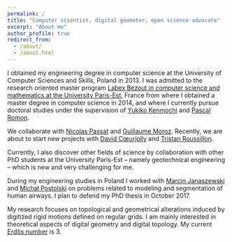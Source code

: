 ```yaml
---
permalink: /
title: "Computer scientist, digital geometer, open science advocate"
excerpt: "About me"
author_profile: true
redirect_from: 
  - /about/
  - /about.html
---
```

I obtained my engineering degree in computer science at the University of Computer Sciences and
Skills, Poland in 2013. I was admitted to the research oriented master program [Labex Bézout in
computer science and mathematics at the University
Paris-Est](http://bezout.univ-paris-est.fr/en/master-s-program), France from where I obtained a
master degree in computer science in 2014, and where I currently pursue doctoral studies under the
supervision of [Yukiko Kenmochi](http://igm.univ-mlv.fr/~kenmochi/) and [Pascal
Romon](http://perso-math.univ-mlv.fr/users/romon.pascal/). 

We collaborate with [Nicolas
Passat](http://crestic.univ-reims.fr/membre/1542-nicolas-passat) and [Guillaume
Moroz](https://members.loria.fr/GMoroz/). Recently, we are about to start new projects with [David
Cœurjolly](http://liris.cnrs.fr/%7Edcoeurjo/) and [Tristan
Roussillon](http://liris.cnrs.fr/~troussil/).  

Currently, I also discover other fields of science by
collaboration with other PhD students at the University Paris-Est – namely geotechnical engineering
– which is new and very challenging for me. 

During my engineering studies in Poland I worked with
[Marcin Janaszewski](https://www.researchgate.net/profile/Marcin_Janaszewski) and [Michał
Postolski](https://www.researchgate.net/profile/Michat_Postolski) on problems related to modeling
and segmentation of human airways. I plan to defend my PhD thesis in October 2017.

My research focuses on topological and geometrical alterations induced by digitized rigid motions
defined on regular grids. I am mainly interested in theoretical aspects of digital geometry and
digital topology.  My current [Erdős number](https://en.wikipedia.org/wiki/Erd%C5%91s_number) is 3. 

